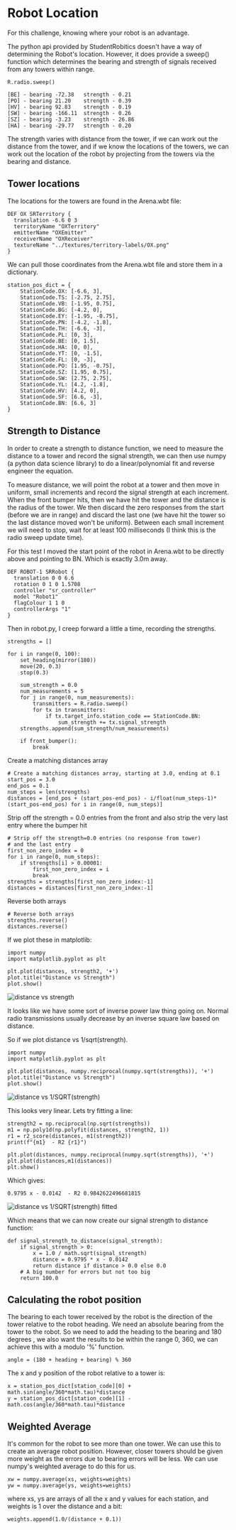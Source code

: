 # Robot Location

For this challenge, knowing where your robot is an advantage. 

The python api provided by StudentRobitics doesn't have a way of determining the Robot's location. However, it does provide a sweep() function which determines the bearing and strength of signals received from any towers within range.

    R.radio.sweep()

    [BE] - bearing -72.38  	strength - 0.21
    [PO] - bearing 21.20  	strength - 0.39
    [HV] - bearing 92.83  	strength - 0.19
    [SW] - bearing -166.11  strength - 0.26
    [SZ] - bearing -3.23  	strength - 26.86
    [HA] - bearing -29.77  	strength - 0.20

The strength varies with distance from the tower, if we can work out the distance from the tower, and if we know the locations of the towers, we can work out the location of the robot by projecting from the towers via the bearing and distance.

## Tower locations

The locations for the towers are found in the Arena.wbt file:

    DEF OX SRTerritory {
      translation -6.6 0 3
      territoryName "OXTerritory"
      emitterName "OXEmitter"
      receiverName "OXReceiver"
      textureName "../textures/territory-labels/OX.png"
    }

We can pull those coordinates from the Arena.wbt file and store them in a dictionary.

    station_pos_dict = {
        StationCode.OX: [-6.6, 3],
        StationCode.TS: [-2.75, 2.75],
        StationCode.VB: [-1.95, 0.75],
        StationCode.BG: [-4.2, 0],
        StationCode.EY: [-1.95, -0.75],
        StationCode.PN: [-4.2, -1.8],
        StationCode.TH: [-6.6, -3],
        StationCode.PL: [0, 3],
        StationCode.BE: [0, 1.5],
        StationCode.HA: [0, 0],
        StationCode.YT: [0, -1.5],
        StationCode.FL: [0, -3],
        StationCode.PO: [1.95, -0.75],
        StationCode.SZ: [1.95, 0.75],
        StationCode.SW: [2.75, 2.75],
        StationCode.YL: [4.2, -1.8],
        StationCode.HV: [4.2, 0],
        StationCode.SF: [6.6, -3],
        StationCode.BN: [6.6, 3]
    }

## Strength to Distance

In order to create a strength to distance function, we need to measure the distance to a tower and record the signal strength, we can then use numpy (a python data science library) to do a linear/polynomial fit and reverse engineer the equation.

To measure distance, we will point the robot at a tower and then move in uniform, small increments and record the signal strength at each increment. When the front bumper hits, then we have hit the tower and the distance is the radius of the tower. We then discard the zero responses from the start (before we are in range) and discard the last one (we have hit the tower so the last distance moved won't be uniform). Between each small increment we will need to stop, wait for at least 100 milliseconds (I think this is the radio sweep update time).

For this test I moved the start point of the robot in Arena.wbt to be directly above and pointing to BN. Which is exactly 3.0m away.

    DEF ROBOT-1 SRRobot {
      translation 0 0 6.6
      rotation 0 1 0 1.5708
      controller "sr_controller"
      model "Robot1"
      flagColour 1 1 0
      controllerArgs "1"
    }

Then in robot.py, I creep forward a little a time, recording the strengths.

    strengths = []

    for i in range(0, 100):
        set_heading(mirror(180))
        move(20, 0.3)
        stop(0.3)

        sum_strength = 0.0
        num_measurements = 5
        for j in range(0, num_measurements):
            transmitters = R.radio.sweep()
            for tx in transmitters:
                if tx.target_info.station_code == StationCode.BN:
                    sum_strength += tx.signal_strength
        strengths.append(sum_strength/num_measurements)

        if front_bumper():
            break

Create a matching distances array

    # Create a matching distances array, starting at 3.0, ending at 0.1
    start_pos = 3.0
    end_pos = 0.1
    num_steps = len(strengths)
    distances = [end_pos + (start_pos-end_pos) - i/float(num_steps-1)*(start_pos-end_pos) for i in range(0, num_steps)]

Strip off the strength = 0.0 entries from the front and also strip the very last entry where the bumper hit

    # Strip off the strength=0.0 entries (no response from tower)
    # and the last entry
    first_non_zero_index = 0
    for i in range(0, num_steps):
        if strengths[i] > 0.00001:
            first_non_zero_index = i
            break
    strengths = strengths[first_non_zero_index:-1]
    distances = distances[first_non_zero_index:-1]

Reverse both arrays

    # Reverse both arrays
    strengths.reverse()
    distances.reverse()

If we plot these in matplotlib:

    import numpy
    import matplotlib.pyplot as plt

    plt.plot(distances, strength2, '+')
    plot.title("Distance vs Strength")
    plot.show()

![distance vs strength](distance_vs_strength.png)

It looks like we have some sort of inverse power law thing going on. Normal radio transmissions usually decrease by an inverse square law based on distance.

So if we plot distance vs 1/sqrt(strength). 

    import numpy
    import matplotlib.pyplot as plt

    plt.plot(distances, numpy.reciprocal(numpy.sqrt(strengths)), '+')
    plot.title("Distance vs Strength")
    plot.show()

![distance vs 1/SQRT(strength)](distance_vs_1_on_sqrt_strength.png)

This looks very linear. Lets try fitting a line:

    strength2 = np.reciprocal(np.sqrt(strengths))
    m1 = np.poly1d(np.polyfit(distances, strength2, 1))
    r1 = r2_score(distances, m1(strength2))
    print(f"{m1}  - R2 {r1}")

    plt.plot(distances, numpy.reciprocal(numpy.sqrt(strengths)), '+')    
    plt.plot(distances,m1(distances))
    plt.show()

Which gives:

    0.9795 x - 0.0142  - R2 0.9842622496681815

![distance vs 1/SQRT(strength) fitted](distance_vs_1_on_sqrt_strength_fit.png)

Which means that we can now create our signal strength to distance function:

    def signal_strength_to_distance(signal_strength):
        if signal_strength > 0:
            x = 1.0 / math.sqrt(signal_strength)
            distance = 0.9795 * x - 0.0142
            return distance if distance > 0.0 else 0.0
        # A big number for errors but not too big
        return 100.0


## Calculating the robot position

The bearing to each tower received by the robot is the direction of the tower relative to the robot heading. We need an absolute bearing from the tower to the robot. So we need to add the heading to the bearing and 180 degrees , we also want the results to be within the range 0, 360, we can achieve this with a modulo '%' function.

    angle = (180 + heading + bearing) % 360

The x and y position of the robot relative to a tower is:

    x = station_pos_dict[station_code][0] + math.sin(angle/360*math.tau)*distance
    y = station_pos_dict[station_code][1] - math.cos(angle/360*math.tau)*distance

## Weighted Average

It's common for the robot to see more than one tower. We can use this to create an average robot position. However, closer towers should be given more weight as the errors due to bearing errors will be less. We can use numpy's weighted average to do this for us.

    xw = numpy.average(xs, weights=weights)
    yw = numpy.average(ys, weights=weights)

where xs, ys are arrays of all the x and y values for each station, and weights is 1 over the distance and a bit:

    weights.append(1.0/(distance + 0.1))




